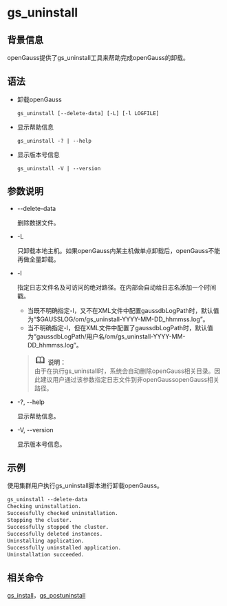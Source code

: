 # gs\_uninstall<a name="ZH-CN_TOPIC_0249632242"></a>

## 背景信息<a name="zh-cn_topic_0237152424_zh-cn_topic_0059778700_section104365437437"></a>

openGauss提供了gs\_uninstall工具来帮助完成openGauss的卸载。

## 语法<a name="zh-cn_topic_0237152424_zh-cn_topic_0059778700_s6f518f13661f4d718c7397ec91f60bdb"></a>

-   卸载openGauss

    ```
    gs_uninstall [--delete-data] [-L] [-l LOGFILE]
    ```

-   显示帮助信息

    ```
    gs_uninstall -? | --help
    ```

-   显示版本号信息

    ```
    gs_uninstall -V | --version
    ```


## 参数说明<a name="zh-cn_topic_0237152424_zh-cn_topic_0059778700_s28c128a273dc452781a9fe18176ab9b2"></a>

-   --delete-data

    删除数据文件。

-   -L

    只卸载本地主机。如果openGauss内某主机做单点卸载后，openGauss不能再做全量卸载。

-   -l

    指定日志文件名及可访问的绝对路径。在内部会自动给日志名添加一个时间戳。

    -   当既不明确指定-l，又不在XML文件中配置gaussdbLogPath时，默认值为“$GAUSSLOG/om/gs\_uninstall-YYYY-MM-DD\_hhmmss.log”。
    -   当不明确指定-l，但在XML文件中配置了gaussdbLogPath时，默认值为“gaussdbLogPath/用户名/om/gs\_uninstall-YYYY-MM-DD\_hhmmss.log”。

    >![](public_sys-resources/icon-note.gif) **说明：**   
    >由于在执行gs\_uninstall时，系统会自动删除openGauss相关目录。因此建议用户通过该参数指定日志文件到非openGaussopenGauss相关路径。  

-   -?, --help

    显示帮助信息。

-   -V, --version

    显示版本号信息。


## 示例<a name="zh-cn_topic_0237152424_zh-cn_topic_0059778700_se3158b665fdf47dd929b96da689819df"></a>

使用集群用户执行gs\_uninstall脚本进行卸载openGauss。

```
gs_uninstall --delete-data
Checking uninstallation.
Successfully checked uninstallation.
Stopping the cluster.
Successfully stopped the cluster.
Successfully deleted instances.
Uninstalling application.
Successfully uninstalled application.
Uninstallation succeeded.
```

## 相关命令<a name="zh-cn_topic_0237152424_zh-cn_topic_0059778700_s81551f14e776431db12f55306b1d2250"></a>

[gs\_install](gs_install.md)，[gs\_postuninstall](gs_postuninstall.md)

